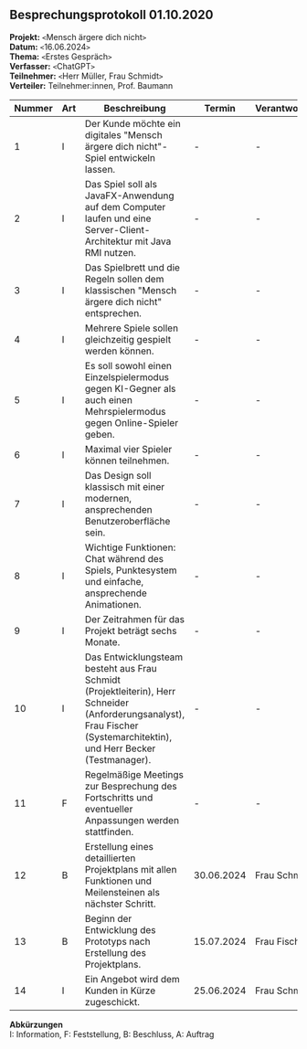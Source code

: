 
## Besprechungsprotokoll 01.10.2020 

**Projekt:** `<`Mensch ärgere dich nicht`>`  
**Datum:** `<`16.06.2024`>`  
**Thema:** `<`Erstes Gespräch`>`  
**Verfasser:** `<`ChatGPT`>`  
**Teilnehmer:** `<`Herr Müller, Frau Schmidt`>`  
**Verteiler:** Teilnehmer:innen, Prof. Baumann 

| Nummer | Art | Beschreibung | Termin | Verantwortlich
| --- | --- | ------------------------ | ------ | ------ |
| 1 | I | Der Kunde möchte ein digitales "Mensch ärgere dich nicht"-Spiel entwickeln lassen. | - | - |
| 2 | I | Das Spiel soll als JavaFX-Anwendung auf dem Computer laufen und eine Server-Client-Architektur mit Java RMI nutzen. | - | - |
| 3 | I | Das Spielbrett und die Regeln sollen dem klassischen "Mensch ärgere dich nicht" entsprechen. | - | - |
| 4 | I | Mehrere Spiele sollen gleichzeitig gespielt werden können. | - | - |
| 5 | I | Es soll sowohl einen Einzelspielermodus gegen KI-Gegner als auch einen Mehrspielermodus gegen Online-Spieler geben. | - | - |
| 6 | I | Maximal vier Spieler können teilnehmen. | - | - |
| 7 | I | Das Design soll klassisch mit einer modernen, ansprechenden Benutzeroberfläche sein. | - | - |
| 8 | I | Wichtige Funktionen: Chat während des Spiels, Punktesystem und einfache, ansprechende Animationen. | - | - |
| 9 | I | Der Zeitrahmen für das Projekt beträgt sechs Monate. | - | - |
| 10 | I | Das Entwicklungsteam besteht aus Frau Schmidt (Projektleiterin), Herr Schneider (Anforderungsanalyst), Frau Fischer (Systemarchitektin), und Herr Becker (Testmanager). | - | - |
| 11 | F | Regelmäßige Meetings zur Besprechung des Fortschritts und eventueller Anpassungen werden stattfinden. | - | - |
| 12 | B | Erstellung eines detaillierten Projektplans mit allen Funktionen und Meilensteinen als nächster Schritt. | 30.06.2024 | Frau Schmidt |
| 13 | B | 	Beginn der Entwicklung des Prototyps nach Erstellung des Projektplans. | 15.07.2024 | Frau Fischer |
| 14 | I | Ein Angebot wird dem Kunden in Kürze zugeschickt. | 25.06.2024 | Frau Schmidt |


**Abkürzungen**  
I: Information, F: Feststellung, B: Beschluss, A: Auftrag
